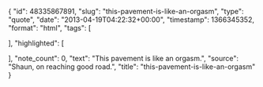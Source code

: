 {
  "id": 48335867891,
  "slug": "this-pavement-is-like-an-orgasm",
  "type": "quote",
  "date": "2013-04-19T04:22:32+00:00",
  "timestamp": 1366345352,
  "format": "html",
  "tags": [

  ],
  "highlighted": [

  ],
  "note_count": 0,
  "text": "This pavement is like an orgasm.",
  "source": "Shaun, on reaching good road.",
  "title": "this-pavement-is-like-an-orgasm"
}

